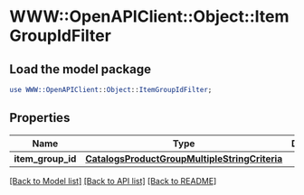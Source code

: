 # WWW::OpenAPIClient::Object::ItemGroupIdFilter

## Load the model package
```perl
use WWW::OpenAPIClient::Object::ItemGroupIdFilter;
```

## Properties
Name | Type | Description | Notes
------------ | ------------- | ------------- | -------------
**item_group_id** | [**CatalogsProductGroupMultipleStringCriteria**](.md) |  | 

[[Back to Model list]](../README.md#documentation-for-models) [[Back to API list]](../README.md#documentation-for-api-endpoints) [[Back to README]](../README.md)


